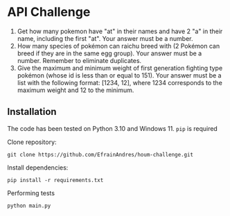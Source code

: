 # API Challenge

1. Get how many pokemon have "at" in their names and have 2 "a" in their name, including the first "at". Your answer must be a number.
2. How many species of pokémon can raichu breed with (2 Pokémon can breed if they are in the same egg group). Your answer must be a number. Remember to eliminate duplicates.
3. Give the maximum and minimum weight of first generation fighting type pokémon (whose id is less than or equal to 151). Your answer must be a list with the following format: [1234, 12], where 1234 corresponds to the maximum weight and 12 to the minimum.

## Installation
The code has been tested on Python 3.10 and Windows 11.
`pip` is required

Clone repository:
```
git clone https://github.com/EfrainAndres/houm-challenge.git
```

Install dependencies:
```
pip install -r requirements.txt
```

Performing tests
```
python main.py
```
